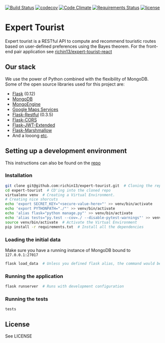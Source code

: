 [![Build Status](https://travis-ci.org/richin13/expert-tourist.svg?branch=dev)](https://travis-ci.org/richin13/expert-tourist) [![codecov](https://codecov.io/gh/richin13/expert-tourist/branch/dev/graph/badge.svg)](https://codecov.io/gh/richin13/expert-tourist) [![Code Climate](https://codeclimate.com/github/richin13/expert-tourist/badges/gpa.svg)](https://codeclimate.com/github/richin13/expert-tourist) [![Requirements Status](https://requires.io/github/richin13/expert-tourist/requirements.svg?branch=dev)](https://requires.io/github/richin13/expert-tourist/requirements/?branch=dev) [![license](https://img.shields.io/github/license/richin13/expert-tourist.svg)](https://opensource.org/licenses/MIT)

# Expert Tourist

Expert tourist is a RESTful API to compute and recommend touristic routes based on user-defined preferences using the Bayes theorem.
For the front-end pair application see [richin13/expert-tourist-react](https://github.com/richin13/expert-tourist-react)

## Our stack

We use the power of Python combined with the flexibility of MongoDB. Some of the open source libraries used for this
project are:

 - [Flask](http://flask.pocoo.org/) (0.12)
 - [MongoDB](https://www.mongodb.com/)
 - [MongoEngine](http://mongoengine.org/)
 - [Google Maps Services](https://github.com/googlemaps/google-maps-services-python)
 - [Flask-Restful](http://flask-restful.readthedocs.io/en/0.3.5/) (0.3.5)
 - [Flask-CORS](https://flask-cors.readthedocs.io/en/latest/)
 - [Flask-JWT-Extended](http://flask-jwt-extended.readthedocs.io/en/latest/index.html)
 - [Flask-Marshmallow](https://flask-marshmallow.readthedocs.io/en/latest/)
 - And a looong [etc](https://github.com/richin13/expert-tourist/blob/dev/requirements.txt).

## Setting up a development environment

This instructions can also be found on the [repo](https://github.com/richin13/expert-tourist)

### Installation

```bash
git clone git@github.com:richin13/expert-tourist.git  # Cloning the repo
cd expert-tourist  # CD'ing into the cloned repo
virtualenv venv  # Creating a Virtual Environment.
# Creating nice shorcuts
echo 'export SECRET_KEY="<secure-value-here>"' >> venv/bin/activate
echo 'export PYTHONPATH="./"' >> venv/bin/activate
echo 'alias flask="python manage.py"' >> venv/bin/activate
echo 'alias tests="py.test --cov=./ --disable-pytest-warnings"' >> venv/bin/activate
source venv/bin/activate  # Activate the Virtual Environment
pip install -r requirements.txt  # Install all the dependencies
```

### Loading the initial data

Make sure you have a running instance of MongoDB bound to `127.0.0.1:27017`

```bash
flask load_data  # Unless you defined flask alias, the command would be `python manage.py`
```

### Running the application

```bash
flask runserver  # Runs with development configuration
```

### Running the tests

```
tests
```

## License

See LICENSE

